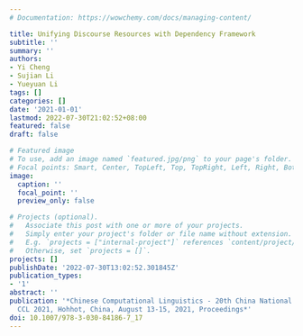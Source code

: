```yaml
---
# Documentation: https://wowchemy.com/docs/managing-content/

title: Unifying Discourse Resources with Dependency Framework
subtitle: ''
summary: ''
authors:
- Yi Cheng
- Sujian Li
- Yueyuan Li
tags: []
categories: []
date: '2021-01-01'
lastmod: 2022-07-30T21:02:52+08:00
featured: false
draft: false

# Featured image
# To use, add an image named `featured.jpg/png` to your page's folder.
# Focal points: Smart, Center, TopLeft, Top, TopRight, Left, Right, BottomLeft, Bottom, BottomRight.
image:
  caption: ''
  focal_point: ''
  preview_only: false

# Projects (optional).
#   Associate this post with one or more of your projects.
#   Simply enter your project's folder or file name without extension.
#   E.g. `projects = ["internal-project"]` references `content/project/deep-learning/index.md`.
#   Otherwise, set `projects = []`.
projects: []
publishDate: '2022-07-30T13:02:52.301845Z'
publication_types:
- '1'
abstract: ''
publication: '*Chinese Computational Linguistics - 20th China National Conference,
  CCL 2021, Hohhot, China, August 13-15, 2021, Proceedings*'
doi: 10.1007/978-3-030-84186-7_17
---
```

